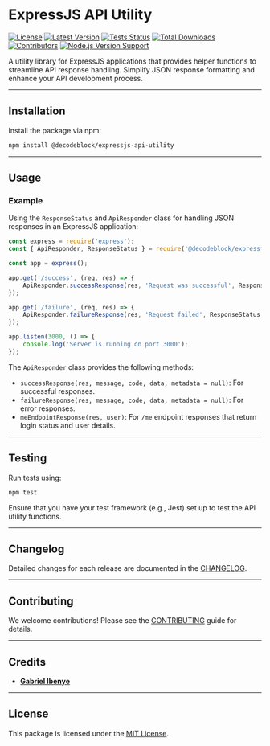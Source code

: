 # ExpressJS API Utility

[![License](https://img.shields.io/github/license/gabbyti/expressjs-api-utility.svg?style=flat-square)](https://opensource.org/licenses/MIT)
[![Latest Version](https://img.shields.io/npm/v/expressjs-api-utility.svg?style=flat-square)](https://www.npmjs.com/package/expressjs-api-utility)
[![Tests Status](https://img.shields.io/github/actions/workflow/status/gabbyti/expressjs-api-utility/run-tests.yml?branch=main&label=tests&style=flat-square)](https://github.com/gabbyti/expressjs-api-utility/actions?query=workflow%3Arun-tests+branch%3Amain)
[![Total Downloads](https://img.shields.io/npm/dt/expressjs-api-utility.svg?style=flat-square)](https://www.npmjs.com/package/expressjs-api-utility)
[![Contributors](https://img.shields.io/github/contributors/gabbyti/expressjs-api-utility.svg?style=flat-square)](https://github.com/gabbyti/expressjs-api-utility/graphs/contributors)
[![Node.js Version Support](https://img.shields.io/node/v/expressjs-api-utility.svg?style=flat-square)](https://nodejs.org/)

A utility library for ExpressJS applications that provides helper functions to streamline API response handling. Simplify JSON response formatting and enhance your API development process.

---

## Installation

Install the package via npm:

```bash
npm install @decodeblock/expressjs-api-utility
```

---

## Usage

### Example
Using the `ResponseStatus` and `ApiResponder` class for handling JSON responses in an ExpressJS application:

```javascript
const express = require('express');
const { ApiResponder, ResponseStatus } = require('@decodeblock/expressjs-api-utility');

const app = express();

app.get('/success', (req, res) => {
    ApiResponder.successResponse(res, 'Request was successful', ResponseStatus.HTTP_OK, { data: 'Your data here' });
});

app.get('/failure', (req, res) => {
    ApiResponder.failureResponse(res, 'Request failed', ResponseStatus.HTTP_NOT_FOUND, { error: 'Bad Request' });
});

app.listen(3000, () => {
    console.log('Server is running on port 3000');
});
```

The `ApiResponder` class provides the following methods:
- `successResponse(res, message, code, data, metadata = null)`: For successful responses.
- `failureResponse(res, message, code, data, metadata = null)`: For error responses.
- `meEndpointResponse(res, user)`: For `/me` endpoint responses that return login status and user details.

---

## Testing

Run tests using:

```bash
npm test
```

Ensure that you have your test framework (e.g., Jest) set up to test the API utility functions.

---

## Changelog

Detailed changes for each release are documented in the [CHANGELOG](CHANGELOG.md).

---

## Contributing

We welcome contributions! Please see the [CONTRIBUTING](CONTRIBUTING.md) guide for details.

---

## Credits

- **[Gabriel Ibenye](https://github.com/gabbyti)**

---

## License

This package is licensed under the [MIT License](LICENSE.md).
